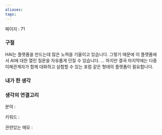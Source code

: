 ```yaml
---
aliases: 
tags:
---
```

페이지 : 71

### 구절
HAI는 플랫폼을 만드는데 많은 노력을 기울이고 있습니다. 그렇기 때문에 이 플랫폼에서 AI에 대한 열린 질문을 자유롭게 던질 수 있습니다. ... 하지만 결국 마지막에는 다중 이해관계자가 함께 대화하고 실험할 수 있는 포럼 같은 형태의 플랫폼이 필요합니다.


### 내가 한 생각


### 생각의 연결고리
분야 : 

키워드 : 

관련있는 메모 : 